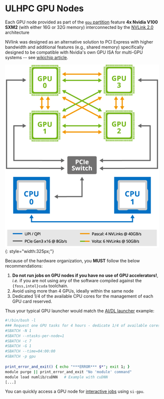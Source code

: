 # ULHPC GPU Nodes

Each GPU node provided as part of the [`gpu` partition](../slurm/partitions.md) feature **4x Nvidia V100 SXM2** (with either 16G or 32G memory) interconnected by the [NVLink 2.0](https://www.nvidia.com/en-us/data-center/nvlink/) architecture

NVlink was designed as an alternative solution to PCI Express with higher bandwidth and additional features (e.g., shared memory) specifically designed to be compatible with Nvidia's own GPU ISA for multi-GPU systems -- see [wikichip article](https://en.wikichip.org/wiki/nvidia/nvlink).

![](images/nvlink.png){: style="width:325px;"}

Because of the hardware organization, you **MUST** follow the below recommendations:

1. **Do not run jobs on GPU nodes if you have no use of GPU accelerators!**, _i.e._ if you are not using any of the software compiled against the `{foss,intel}cuda` toolchain.
2. Avoid using more than 4 GPUs, ideally within the same node
3. Dedicated 1/4 of the available CPU cores for the management of each GPU card reserved.

Thus your typical GPU launcher would match the [AI/DL launcher](../slurm/launchers.md#specialized-bigdatagpu-launchers) example:

```bash
#!/bin/bash -l
### Request one GPU tasks for 4 hours - dedicate 1/4 of available cores for its management
#SBATCH -N 1
#SBATCH --ntasks-per-node=1
#SBATCH -c 7
#SBATCH -G 1
#SBATCH --time=04:00:00
#SBATCH -p gpu

print_error_and_exit() { echo "***ERROR*** $*"; exit 1; }
module purge || print_error_and_exit "No 'module' command"
module load numlib/cuDNN   # Example with cuDNN
[...]
```






You can quickly access a GPU node for [interactive jobs](../jobs/interactive.md) using `si-gpu`.
